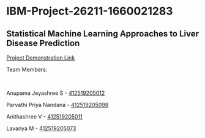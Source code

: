 # IBM-Project-26211-1660021283

<html>

  <h2>Statistical Machine Learning Approaches to Liver Disease Prediction</h2>


<a href="https://drive.google.com/file/d/1wOmXct0U9o3tySK0xYf15OvdDishXR_y/view">Project Demonstration Link</a>

<p>Team Members:</p><br/>

<p>Anupama Jeyashree S - <a href="https://github.com/IBM-EPBL/IBM-Project-26211-1660021283/tree/main/Assignment_1/Team%20Lead">412519205012</a></p>
<p>Parvathi Priya Nandana - <a href="https://github.com/IBM-EPBL/IBM-Project-26211-1660021283/tree/main/Assignment_1/Team%20Member%201">412519205098</a></p>
<p>Anithashree V - <a href="https://github.com/IBM-EPBL/IBM-Project-26211-1660021283/tree/main/Assignment_1/Team%20Member%202">412519205011</a></p>
<p>Lavanya M - <a href="https://github.com/IBM-EPBL/IBM-Project-26211-1660021283/tree/main/Assignment_1/Team%20Member%203">412519205073</a></p><br/>




